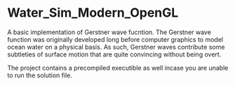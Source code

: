 ﻿# Water_Sim_Modern_OpenGL
A basic implementation of Gerstner wave fucntion. The Gerstner wave function was originally developed long before computer graphics to model ocean water on a physical basis. As such, Gerstner waves contribute some subtleties of surface motion that are quite convincing without being overt.

The project contains a precompiled executible as well incase you are unable to run the solution file.
